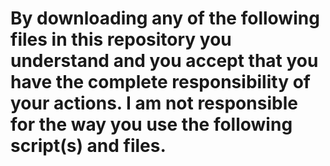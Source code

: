 # By downloading any of the following files in this repository you understand and you accept that you have the complete responsibility of your actions. I am not responsible for the way you use the following script(s) and files.
